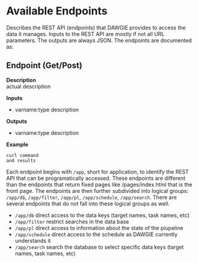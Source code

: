 # Available Endpoints

Describes the REST API (endpoints) that DAWGIE provides to access the data it manages. Inputs to the REST API are mostly if not all URL parameters. The outputs are always JSON. The endpoints are documented as:


## Endpoint (Get/Post)
__Description__  
  actual description

__Inputs__  
  - varname:type description

__Outputs__  
  - varname:type description
    
__Example__

```
curl command
and results
```

Each endpoint begins with `/app`, short for application, to identify the REST API that can be programatically accessed. These endpoints are different than the endpoints that return fixed pages like /pages/index.html that is the front page. The endpoints are then further subdivided into logical groups: `/app/db`, `/app/filter`, `/app/pl`, `/app/schedule`, `/app/search`. There are several endpoints that do not fall into these logical groups as well.

- `/app/db` direct access to the data keys (target names, task names, etc)
- `/app/filter` restrict searches in the data base
- `/app/pl` direct access to information about the state of the piupeline
- `/app/schedule` direct access to the schedule as DAWGIE currently understands it
- `/app/search` search the database to select specific data keys (target names, task names, etc)
